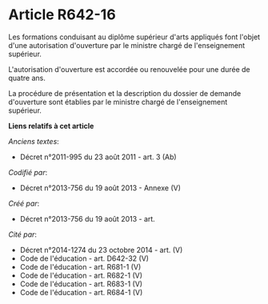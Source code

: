 # Article R642-16

Les formations conduisant au diplôme supérieur d'arts appliqués font l'objet d'une autorisation d'ouverture par le ministre
chargé de l'enseignement supérieur.

L'autorisation d'ouverture est accordée ou renouvelée pour une durée de quatre ans.

La procédure de présentation et la description du dossier de demande d'ouverture sont établies par le ministre chargé de
l'enseignement supérieur.

**Liens relatifs à cet article**

_Anciens textes_:

  - Décret n°2011-995 du 23 août 2011 - art. 3 (Ab)

_Codifié par_:

  - Décret n°2013-756 du 19 août 2013 -  Annexe (V)

_Créé par_:

  - Décret n°2013-756 du 19 août 2013 - art.

_Cité par_:

  - Décret n°2014-1274 du 23 octobre 2014 - art. (V)
  - Code de l'éducation - art. D642-32 (V)
  - Code de l'éducation - art. R681-1 (V)
  - Code de l'éducation - art. R682-1 (V)
  - Code de l'éducation - art. R683-1 (V)
  - Code de l'éducation - art. R684-1 (V)
